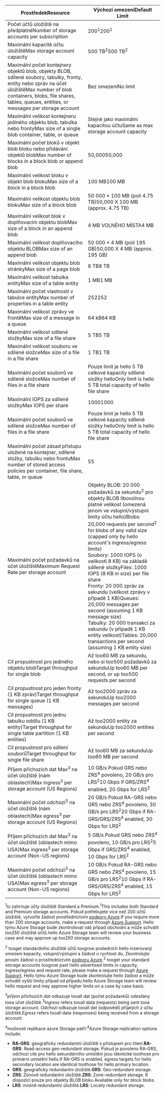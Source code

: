 | <span data-ttu-id="63eb2-101">Prostředek</span><span class="sxs-lookup"><span data-stu-id="63eb2-101">Resource</span></span> | <span data-ttu-id="63eb2-102">Výchozí omezení</span><span class="sxs-lookup"><span data-stu-id="63eb2-102">Default Limit</span></span> |
| --- | --- |
| <span data-ttu-id="63eb2-103">Počet účtů úložiště na předplatné</span><span class="sxs-lookup"><span data-stu-id="63eb2-103">Number of storage accounts per subscription</span></span> |<span data-ttu-id="63eb2-104">200<sup>1</sup></span><span class="sxs-lookup"><span data-stu-id="63eb2-104">200<sup>1</sup></span></span> |
| <span data-ttu-id="63eb2-105">Maximální kapacitě účtu úložiště</span><span class="sxs-lookup"><span data-stu-id="63eb2-105">Max storage account capacity</span></span> |<span data-ttu-id="63eb2-106">500 TB<sup>2</sup></span><span class="sxs-lookup"><span data-stu-id="63eb2-106">500 TB<sup>2</sup></span></span> |
| <span data-ttu-id="63eb2-107">Maximální počet kontejnery objektů blob, objekty BLOB, sdílené soubory, tabulky, fronty, entity nebo zpráv na účet úložiště</span><span class="sxs-lookup"><span data-stu-id="63eb2-107">Max number of blob containers, blobs, file shares, tables, queues, entities, or messages per storage account</span></span> |<span data-ttu-id="63eb2-108">Bez omezení</span><span class="sxs-lookup"><span data-stu-id="63eb2-108">No limit</span></span> |
| <span data-ttu-id="63eb2-109">Maximální velikost kontejneru jediného objektu blob, tabulka nebo fronty</span><span class="sxs-lookup"><span data-stu-id="63eb2-109">Max size of a single blob container, table, or queue</span></span> |<span data-ttu-id="63eb2-110">Stejné jako maximální kapacitou účtu</span><span class="sxs-lookup"><span data-stu-id="63eb2-110">Same as max storage account capacity</span></span> |
| <span data-ttu-id="63eb2-111">Maximální počet bloků v objekt blob bloku nebo přidávání objektů blob</span><span class="sxs-lookup"><span data-stu-id="63eb2-111">Max number of blocks in a block blob or append blob</span></span> |<span data-ttu-id="63eb2-112">50,000</span><span class="sxs-lookup"><span data-stu-id="63eb2-112">50,000</span></span> |
| <span data-ttu-id="63eb2-113">Maximální velikost bloku v objekt blob bloku</span><span class="sxs-lookup"><span data-stu-id="63eb2-113">Max size of a block in a block blob</span></span> |<span data-ttu-id="63eb2-114">100 MB</span><span class="sxs-lookup"><span data-stu-id="63eb2-114">100 MB</span></span> |
| <span data-ttu-id="63eb2-115">Maximální velikost objektu blob bloku</span><span class="sxs-lookup"><span data-stu-id="63eb2-115">Max size of a block blob</span></span> |<span data-ttu-id="63eb2-116">50 000 × 100 MB (poli 4.75 TB)</span><span class="sxs-lookup"><span data-stu-id="63eb2-116">50,000 X 100 MB (approx. 4.75 TB)</span></span> |
| <span data-ttu-id="63eb2-117">Maximální velikost blok v doplňovacím objektu blob</span><span class="sxs-lookup"><span data-stu-id="63eb2-117">Max size of a block in an append blob</span></span> |<span data-ttu-id="63eb2-118">4 MB VOLNÉHO MÍSTA</span><span class="sxs-lookup"><span data-stu-id="63eb2-118">4 MB</span></span> |
| <span data-ttu-id="63eb2-119">Maximální velikost doplňovacího objektu BLOB</span><span class="sxs-lookup"><span data-stu-id="63eb2-119">Max size of an append blob</span></span> |<span data-ttu-id="63eb2-120">50 000 × 4 MB (poli 195 GB)</span><span class="sxs-lookup"><span data-stu-id="63eb2-120">50,000 X 4 MB (approx. 195 GB)</span></span> |
| <span data-ttu-id="63eb2-121">Maximální velikost objektu blob stránky</span><span class="sxs-lookup"><span data-stu-id="63eb2-121">Max size of a page blob</span></span> |<span data-ttu-id="63eb2-122">8 TB</span><span class="sxs-lookup"><span data-stu-id="63eb2-122">8 TB</span></span> |
| <span data-ttu-id="63eb2-123">Maximální velikost tabulka entity</span><span class="sxs-lookup"><span data-stu-id="63eb2-123">Max size of a table entity</span></span> |<span data-ttu-id="63eb2-124">1 MB</span><span class="sxs-lookup"><span data-stu-id="63eb2-124">1 MB</span></span> |
| <span data-ttu-id="63eb2-125">Maximální počet vlastností v tabulce entity</span><span class="sxs-lookup"><span data-stu-id="63eb2-125">Max number of properties in a table entity</span></span> |<span data-ttu-id="63eb2-126">252</span><span class="sxs-lookup"><span data-stu-id="63eb2-126">252</span></span> |
| <span data-ttu-id="63eb2-127">Maximální velikost zprávy ve frontě</span><span class="sxs-lookup"><span data-stu-id="63eb2-127">Max size of a message in a queue</span></span> |<span data-ttu-id="63eb2-128">64 kB</span><span class="sxs-lookup"><span data-stu-id="63eb2-128">64 KB</span></span> |
| <span data-ttu-id="63eb2-129">Maximální velikost sdílené složky</span><span class="sxs-lookup"><span data-stu-id="63eb2-129">Max size of a file share</span></span> |<span data-ttu-id="63eb2-130">5 TB</span><span class="sxs-lookup"><span data-stu-id="63eb2-130">5 TB</span></span> |
| <span data-ttu-id="63eb2-131">Maximální velikost souboru ve sdílené složce</span><span class="sxs-lookup"><span data-stu-id="63eb2-131">Max size of a file in a file share</span></span> |<span data-ttu-id="63eb2-132">1 TB</span><span class="sxs-lookup"><span data-stu-id="63eb2-132">1 TB</span></span> |
| <span data-ttu-id="63eb2-133">Maximální počet souborů ve sdílené složce</span><span class="sxs-lookup"><span data-stu-id="63eb2-133">Max number of files in a file share</span></span> |<span data-ttu-id="63eb2-134">Pouze limit je hello 5 TB celkové kapacity sdílené složky hello</span><span class="sxs-lookup"><span data-stu-id="63eb2-134">Only limit is hello 5 TB total capacity of hello file share</span></span> |
| <span data-ttu-id="63eb2-135">Maximální IOPS za sdílené složky</span><span class="sxs-lookup"><span data-stu-id="63eb2-135">Max IOPS per share</span></span> |<span data-ttu-id="63eb2-136">1000</span><span class="sxs-lookup"><span data-stu-id="63eb2-136">1000</span></span> |
| <span data-ttu-id="63eb2-137">Maximální počet souborů ve sdílené složce</span><span class="sxs-lookup"><span data-stu-id="63eb2-137">Max number of files in a file share</span></span> |<span data-ttu-id="63eb2-138">Pouze limit je hello 5 TB celkové kapacity sdílené složky hello</span><span class="sxs-lookup"><span data-stu-id="63eb2-138">Only limit is hello 5 TB total capacity of hello file share</span></span> |
| <span data-ttu-id="63eb2-139">Maximální počet zásad přístupu uložené na kontejner, sdílené složky, tabulku nebo frontu</span><span class="sxs-lookup"><span data-stu-id="63eb2-139">Max number of stored access policies per container, file share, table, or queue</span></span> |<span data-ttu-id="63eb2-140">5</span><span class="sxs-lookup"><span data-stu-id="63eb2-140">5</span></span> |
| <span data-ttu-id="63eb2-141">Maximální počet požadavků na účet úložiště</span><span class="sxs-lookup"><span data-stu-id="63eb2-141">Maximum Request Rate per storage account</span></span> |<span data-ttu-id="63eb2-142">Objekty BLOB: 20 000 požadavků za sekundu<sup>2</sup> pro objekty BLOB libovolnou platné velikost (omezená jenom ve vstupní/výstupní limity účtu hello)</span><span class="sxs-lookup"><span data-stu-id="63eb2-142">Blobs: 20,000 requests per second<sup>2</sup> for blobs of any valid size (capped only by hello account's ingress/egress limits)</span></span> <br /><span data-ttu-id="63eb2-143">Soubory: 1000 IOPS (o velikosti 8 KB) na základě sdílené složky</span><span class="sxs-lookup"><span data-stu-id="63eb2-143">Files: 1000 IOPS (8 KB in size) per file share</span></span> <br /><span data-ttu-id="63eb2-144">Fronty: 20 000 zpráv za sekundu (velikost zprávy v případě 1 KB)</span><span class="sxs-lookup"><span data-stu-id="63eb2-144">Queues: 20,000 messages per second (assuming 1 KB message size)</span></span><br /><span data-ttu-id="63eb2-145">Tabulky: 20 000 transakcí za sekundu (v případě 1 KB entity velikost)</span><span class="sxs-lookup"><span data-stu-id="63eb2-145">Tables: 20,000 transactions per second (assuming 1 KB entity size)</span></span> |
| <span data-ttu-id="63eb2-146">Cíl propustnost pro jediného objektu blob</span><span class="sxs-lookup"><span data-stu-id="63eb2-146">Target throughput for single blob</span></span> |<span data-ttu-id="63eb2-147">Až too60 MB za sekundu, nebo si too500 požadavků za sekundu</span><span class="sxs-lookup"><span data-stu-id="63eb2-147">Up too60 MB per second, or up too500 requests per second</span></span> |
| <span data-ttu-id="63eb2-148">Cíl propustnost pro jeden fronty (1 KB zpráv)</span><span class="sxs-lookup"><span data-stu-id="63eb2-148">Target throughput for single queue (1 KB messages)</span></span> |<span data-ttu-id="63eb2-149">Až too2000 zpráv za sekundu</span><span class="sxs-lookup"><span data-stu-id="63eb2-149">Up too2000 messages per second</span></span> |
| <span data-ttu-id="63eb2-150">Cíl propustnost pro jednu tabulku oddílu (1 KB entity)</span><span class="sxs-lookup"><span data-stu-id="63eb2-150">Target throughput for single table partition (1 KB entities)</span></span> |<span data-ttu-id="63eb2-151">Až too2000 entity za sekundu</span><span class="sxs-lookup"><span data-stu-id="63eb2-151">Up too2000 entities per second</span></span> |
| <span data-ttu-id="63eb2-152">Cíl propustnost pro sdílení souborů</span><span class="sxs-lookup"><span data-stu-id="63eb2-152">Target throughput for single file share</span></span> |<span data-ttu-id="63eb2-153">Až too60 MB za sekundu</span><span class="sxs-lookup"><span data-stu-id="63eb2-153">Up too60 MB per second</span></span> |
| <span data-ttu-id="63eb2-154">Příjem příchozích dat Max<sup>3</sup> na účet úložiště (nám oblastech)</span><span class="sxs-lookup"><span data-stu-id="63eb2-154">Max ingress<sup>3</sup> per storage account (US Regions)</span></span> |<span data-ttu-id="63eb2-155">10 GB/s Pokud GRS nebo ZRS<sup>4</sup> povoleno, 20 GB/s pro LRS<sup>2</sup></span><span class="sxs-lookup"><span data-stu-id="63eb2-155">10 Gbps if GRS/ZRS<sup>4</sup> enabled, 20 Gbps for LRS<sup>2</sup></span></span> |
| <span data-ttu-id="63eb2-156">Maximální počet odchozí<sup>3</sup> na účet úložiště (nám oblastech)</span><span class="sxs-lookup"><span data-stu-id="63eb2-156">Max egress<sup>3</sup> per storage account (US Regions)</span></span> |<span data-ttu-id="63eb2-157">20 GB/s Pokud RA-GRS nebo GRS nebo ZRS<sup>4</sup> povoleno, 30 GB/s pro LRS<sup>2</sup></span><span class="sxs-lookup"><span data-stu-id="63eb2-157">20 Gbps if RA-GRS/GRS/ZRS<sup>4</sup> enabled, 30 Gbps for LRS<sup>2</sup></span></span> |
| <span data-ttu-id="63eb2-158">Příjem příchozích dat Max<sup>3</sup> na účet úložiště (oblastech mimo USA)</span><span class="sxs-lookup"><span data-stu-id="63eb2-158">Max ingress<sup>3</sup> per storage account (Non-US regions)</span></span> |<span data-ttu-id="63eb2-159">5 GB/s Pokud GRS nebo ZRS<sup>4</sup> povoleno, 10 GB/s pro LRS<sup>2</sup></span><span class="sxs-lookup"><span data-stu-id="63eb2-159">5 Gbps if GRS/ZRS<sup>4</sup> enabled, 10 Gbps for LRS<sup>2</sup></span></span> |
| <span data-ttu-id="63eb2-160">Maximální počet odchozí<sup>3</sup> na účet úložiště (oblastech mimo USA)</span><span class="sxs-lookup"><span data-stu-id="63eb2-160">Max egress<sup>3</sup> per storage account (Non-US regions)</span></span> |<span data-ttu-id="63eb2-161">10 GB/s Pokud RA-GRS nebo GRS nebo ZRS<sup>4</sup> povoleno, 15 GB/s pro LRS<sup>2</sup></span><span class="sxs-lookup"><span data-stu-id="63eb2-161">10 Gbps if RA-GRS/GRS/ZRS<sup>4</sup> enabled, 15 Gbps for LRS<sup>2</sup></span></span> |

<span data-ttu-id="63eb2-162"><sup>1</sup>to zahrnuje účty úložiště Standard a Premium.</span><span class="sxs-lookup"><span data-stu-id="63eb2-162"><sup>1</sup>This includes both Standard and Premium storage accounts.</span></span> <span data-ttu-id="63eb2-163">Pokud potřebujete více než 200 účtů úložiště, vytvořte žádost prostřednictvím [podpory Azure](https://azure.microsoft.com/support/faq/).</span><span class="sxs-lookup"><span data-stu-id="63eb2-163">If you require more than 200 storage accounts, make a request through [Azure Support](https://azure.microsoft.com/support/faq/).</span></span> <span data-ttu-id="63eb2-164">Hello týmu Azure Storage bude zkontrolovat váš případ obchodní a může schválit too250 úložiště účtů.</span><span class="sxs-lookup"><span data-stu-id="63eb2-164">hello Azure Storage team will review your business case and may approve up too250 storage accounts.</span></span> 

<span data-ttu-id="63eb2-165"><sup>2</sup> tooget standardního úložiště účtů toogrow posledních hello inzerovaný omezení kapacity, vstupní/výstupní a žádost o rychlost do, Zkontrolujte prosím žádost o prostřednictvím [podporu Azure](https://azure.microsoft.com/support/faq/).</span><span class="sxs-lookup"><span data-stu-id="63eb2-165"><sup>2</sup> tooget your standard storage accounts toogrow past hello advertised limits in capacity, ingress/egress and request rate, please make a request through [Azure Support](https://azure.microsoft.com/support/faq/).</span></span> <span data-ttu-id="63eb2-166">Hello týmu Azure Storage bude zkontrolujte hello žádost a může schválit vyšší limity případ od případu.</span><span class="sxs-lookup"><span data-stu-id="63eb2-166">hello Azure Storage team will review hello request and may approve higher limits on a case by case basis.</span></span>

<span data-ttu-id="63eb2-167"><sup>3</sup>*příjem příchozích dat* odkazuje tooall dat (počet požadavků) odesílány tooa účet úložiště.</span><span class="sxs-lookup"><span data-stu-id="63eb2-167"><sup>3</sup>*Ingress* refers tooall data (requests) being sent tooa storage account.</span></span> <span data-ttu-id="63eb2-168">*Odchozí* odkazuje tooall dat (odpovědí) přijatých z účtu úložiště.</span><span class="sxs-lookup"><span data-stu-id="63eb2-168">*Egress* refers tooall data (responses) being received from a storage account.</span></span>  

<span data-ttu-id="63eb2-169"><sup>4</sup>možnosti replikace azure Storage patří:</span><span class="sxs-lookup"><span data-stu-id="63eb2-169"><sup>4</sup>Azure Storage replication options include:</span></span>
* <span data-ttu-id="63eb2-170">**RA-GRS**: geograficky redundantní úložiště s přístupem pro čtení.</span><span class="sxs-lookup"><span data-stu-id="63eb2-170">**RA-GRS**: Read-access geo-redundant storage.</span></span> <span data-ttu-id="63eb2-171">Pokud je povoleno RA-GRS, odchozí cíle pro hello sekundárního umístění jsou identické toothose pro primární umístění hello.</span><span class="sxs-lookup"><span data-stu-id="63eb2-171">If RA-GRS is enabled, egress targets for hello secondary location are identical toothose for hello primary location.</span></span>
* <span data-ttu-id="63eb2-172">**GRS**: geograficky redundantní úložiště.</span><span class="sxs-lookup"><span data-stu-id="63eb2-172">**GRS**:  Geo-redundant storage.</span></span> 
* <span data-ttu-id="63eb2-173">**ZRS**: Zónově redundantní úložiště.</span><span class="sxs-lookup"><span data-stu-id="63eb2-173">**ZRS**: Zone-redundant storage.</span></span> <span data-ttu-id="63eb2-174">K dispozici pouze pro objekty BLOB bloku.</span><span class="sxs-lookup"><span data-stu-id="63eb2-174">Available only for block blobs.</span></span> 
* <span data-ttu-id="63eb2-175">**LRS**: místně redundantní úložiště.</span><span class="sxs-lookup"><span data-stu-id="63eb2-175">**LRS**: Locally redundant storage.</span></span> 


